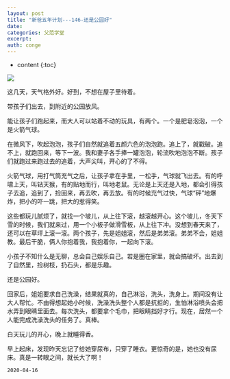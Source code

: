 ```yaml
---
layout: post
title: "新爸五年计划---146-还是公园好"
date:
categories: 父范学堂
excerpt:
auth: conge
---
```

* content
{:toc}

![](/assets/images/父范学堂/118382-f9c213f57c829a40.png)

这几天，天气格外好。好到，不想在屋子里待着。

带孩子们出去，到附近的公园放风。

能让孩子们跑起来，而大人可以站着不动的玩具，有两个。一个是肥皂泡泡，一个是火箭气球。

在微风下，吹起泡泡，孩子们自然就追着五颜六色的泡泡跑。追上了，就戳破。追不上，就跑回来，等下一波。我和妻子各手捧一罐泡泡，轮流吹地泡泡不断。孩子们就跑过来跑过去的追着，大声尖叫，开心的了不得。

火箭气球，用打气筒充气之后，让孩子拿在手里，一松手，气球就飞出去。有的呼啸上天，叫钻天猴，有的贴地而行，叫地老鼠。无论是上天还是入地，都会引得孩子去追，追到了，捡回来，再去吹，再去放。有的时候充气过快，气球“砰”地爆炸，把小的吓一跳，把大的惹得笑。

这些都玩儿腻烦了，就找一个坡儿，从上往下滚，越滚越开心。这个坡儿，冬天下雪的时候，我们就来过，用一个小板子做滑雪板，从上往下冲。没想到春天来了，还可以在草坪上滚一滚。两个孩子，先是姐姐滚，然后是弟弟滚。弟弟不会，姐姐教。最后干脆，俩人你抱着我，我抱着你，一起向下滚。

小孩子不知什么是无聊，总会自己娱乐自己。若是圈在家里，就会搞破坏。出去到了自然里，捡树枝，扔石头，都是乐趣。

还是公园好。

回家后，姐姐要求自己洗澡，结果就真的，自己淋浴，洗头，洗身上。期间没有让大人帮忙。不由得想起她小时候，洗澡洗头整个人都是抗拒的，生怕淋浴喷头会把水弄到眼睛里面去。每次洗头，都要拿个毛巾，把眼睛挡好才行。现在，居然一个人能完成洗澡洗头的任务了。真棒。

白天玩儿的开心，晚上就睡得香。

早上起床，发现昨天忘记了给她穿尿布，只穿了睡衣。更惊奇的是，她也没有尿床。真是一转眼之间，就长大了啊！

```
2020-04-16
```
